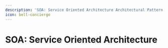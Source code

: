 ```yaml
---
description: 'SOA: Service Oriented Architecture Architectural Pattern'
icon: bell-concierge
---
```


# SOA: Service Oriented Architecture

